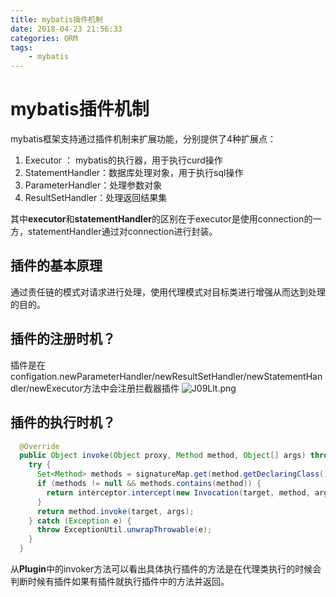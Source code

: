```yaml
---
title: mybatis插件机制
date: 2018-04-23 21:56:33
categories: ORM
tags:
    - mybatis
---
```


# mybatis插件机制

mybatis框架支持通过插件机制来扩展功能，分别提供了4种扩展点：
1. Executor ： mybatis的执行器，用于执行curd操作
2. StatementHandler：数据库处理对象，用于执行sql操作 
3. ParameterHandler：处理参数对象
4. ResultSetHandler：处理返回结果集

其中**executor**和**statementHandler**的区别在于executor是使用connection的一方，statementHandler通过对connection进行封装。

## 插件的基本原理
通过责任链的模式对请求进行处理，使用代理模式对目标类进行增强从而达到处理的目的。

## 插件的注册时机？
插件是在configation.newParameterHandler/newResultSetHandler/newStatementHandler/newExecutor方法中会注册拦截器插件
![J09Llt.png](https://s1.ax1x.com/2020/04/23/J09Llt.png)

## 插件的执行时机？

```java
  @Override
  public Object invoke(Object proxy, Method method, Object[] args) throws Throwable {
    try {
      Set<Method> methods = signatureMap.get(method.getDeclaringClass());
      if (methods != null && methods.contains(method)) {
        return interceptor.intercept(new Invocation(target, method, args));
      }
      return method.invoke(target, args);
    } catch (Exception e) {
      throw ExceptionUtil.unwrapThrowable(e);
    }
  }

```

从**Plugin**中的invoker方法可以看出具体执行插件的方法是在代理类执行的时候会判断时候有插件如果有插件就执行插件中的方法并返回。


